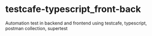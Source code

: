 # testcafe-typescript_front-back
Automation test in backend and frontend using testcafe, typescript, postman collection, supertest
